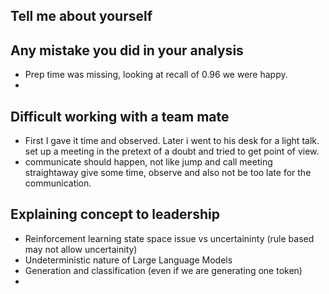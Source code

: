 ## Tell me about yourself
## Any mistake you did in your analysis
- Prep time was missing, looking at recall of 0.96 we were happy.
- 
## Difficult working with a team mate
- First I gave it time and observed. Later i went to his desk for a light talk. set up a meeting in the pretext of a doubt and tried to get point of view.
- communicate should happen, not like jump and call meeting straightaway give some time, observe and also not be too late for the communication.
## Explaining concept to leadership
- Reinforcement learning state space issue vs uncertaininty (rule based may not allow uncertainity)
- Undeterministic nature of Large Language Models
- Generation and classification (even if we are generating one token)
- 
